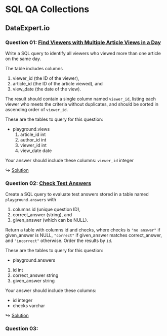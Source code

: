 # SQL QA Collections

## DataExpert.io

### Question 01: [Find Viewers with Multiple Article Views in a Day](https://www.dataexpert.io/question/find-multiple-article-viewers)

Write a SQL query to identify all viewers who viewed more than one article on the same day. 

The table includes columns
1. viewer_id (the ID of the viewer), 
2. article_id (the ID of the article viewed), and
3. view_date (the date of the view). 
    
The result should contain a single column named `viewer_id`, listing each viewer who meets the criteria without duplicates, and should be sorted in ascending order of `viewer_id`.

These are the tables to query for this question:
- playground.views
    1. article_id int
    2. author_id int
    3. viewer_id int
    4. view_date date

Your answer should include these columns:
`viewer_id` integer

↪️ [Solution](DataEngineerSQL01.sql)

### Question 02: [Check Test Answers](https://www.dataexpert.io/question/check-test-answers)
    
Create a SQL query to evaluate test answers stored in a table named `playground.answers` with 
1. columns id (unique question ID), 
2. correct_answer (string), and 
3. given_answer (which can be NULL). 

Return a table with columns id and checks, where checks is `"no answer"` if given_answer is NULL, `"correct"` if given_answer matches correct_answer, and `"incorrect"` otherwise. Order the results by `id`.

These are the tables to query for this question:
- playground.answers
1. id int
2. correct_answer string
3. given_answer string

Your answer should include these columns:
- id integer
- checks varchar

↪️ [Solution](DataEngineerSQL02.sql)

### Question 03: 